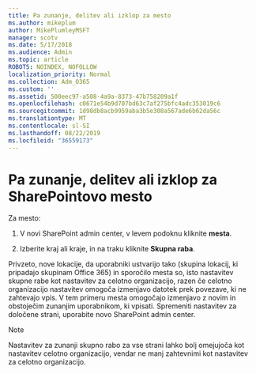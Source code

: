 ```yaml
---
title: Pa zunanje, delitev ali izklop za mesto
ms.author: mikeplum
author: MikePlumleyMSFT
manager: scotv
ms.date: 5/17/2018
ms.audience: Admin
ms.topic: article
ROBOTS: NOINDEX, NOFOLLOW
localization_priority: Normal
ms.collection: Adm_O365
ms.custom: ''
ms.assetid: 500eec97-a508-4a9a-8373-47b758209a1f
ms.openlocfilehash: c0671e54b9d707bd63c7af275bfc4adc353019c6
ms.sourcegitcommit: 1d98db8acb9959aba3b5e308a567ade6b62da56c
ms.translationtype: MT
ms.contentlocale: sl-SI
ms.lasthandoff: 08/22/2019
ms.locfileid: "36559173"
---
```

# <a name="turn-external-sharing-on-or-off-for-a-sharepoint-site"></a>Pa zunanje, delitev ali izklop za SharePointovo mesto

Za mesto:
  
1. V novi SharePoint admin center, v levem podoknu kliknite **mesta**.
    
2. Izberite kraj ali kraje, in na traku kliknite **Skupna raba**.
    
Privzeto, nove lokacije, da uporabniki ustvarijo tako (skupina lokacij, ki pripadajo skupinam Office 365) in sporočilo mesta so, isto nastavitev skupne rabe kot nastavitev za celotno organizacijo, razen če celotno organizacijo nastavitev omogoča izmenjavo datotek prek povezave, ki ne zahtevajo vpis. V tem primeru mesta omogočajo izmenjavo z novim in obstoječim zunanjim uporabnikom, ki vpisati. Spremeniti nastavitev za določene strani, uporabite novo SharePoint admin center.
  
> [!NOTE]
> Nastavitev za zunanji skupno rabo za vse strani lahko bolj omejujoča kot nastavitev celotno organizacijo, vendar ne manj zahtevnimi kot nastavitev za celotno organizacijo. 
  

